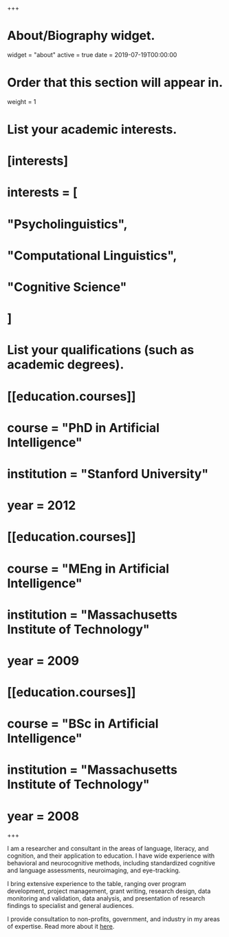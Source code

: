 +++
# About/Biography widget.
widget = "about"
active = true
date = 2019-07-19T00:00:00

# Order that this section will appear in.
weight = 1

# List your academic interests.
# [interests]
# interests = [
#   "Psycholinguistics",
#   "Computational Linguistics",
#   "Cognitive Science"
# ]

# List your qualifications (such as academic degrees).
# [[education.courses]]
#  course = "PhD in Artificial Intelligence"
#  institution = "Stanford University"
#  year = 2012

# [[education.courses]]
#  course = "MEng in Artificial Intelligence"
#  institution = "Massachusetts Institute of Technology"
#  year = 2009

# [[education.courses]]
#  course = "BSc in Artificial Intelligence"
#  institution = "Massachusetts Institute of Technology"
#  year = 2008

+++

I am a researcher and consultant in the areas of language, literacy,
and cognition, and their application to education. I have wide
experience with behavioral and neurocognitive methods, including
standardized cognitive and language assessments, neuroimaging, and
eye-tracking.

I bring extensive experience to the table, ranging over program
development, project management, grant writing, research design, data
monitoring and validation, data analysis, and presentation of research
findings to specialist and general audiences.

I provide consultation to non-profits, government, and industry in my
areas of expertise. Read more about it [here](/consulting).

